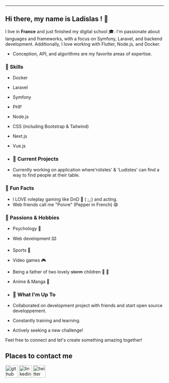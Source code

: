 
______________________________________________________________________________________________________________________________________________________________________________________ 


## Hi there, my name is __Ladislas__ ! :gift: ##
  

I live in **France** and just finished my digital school :mortar_board:.  I'm passionate about languages and frameworks, with a focus on Symfony, Laravel, and backend development. 
Additionally, I love working with Flutter, Node.js, and Docker.

- Conception, API, and algorithms are my favorite areas of expertise.

### 🚀 Skills

- Docker
- Laravel
- Symfony
- PHP
- Node.js
- CSS (including Bootstrap & Tailwind)
- Next.js
- Vue.js

- ### 🌱 Current Projects

- Currently working on application where'rolistes' & 'Ludistes' can find a way to find people at their table.

### 👯 Fun Facts

- I LOVE roleplay gaming like DnD 🐉 ( ;,;) and acting.
- Web friends call me "Poivre" (Pepper in French) 😄
  
### 🌈 Passions & Hobbies

- Psychology 🧠
- Web development ⌨️
- Sports 🥅
- Video games 🎮
- Being a father of two lovely ~~storm~~ children 👧 👧
- Anime & Manga 📖

- ### 🚀 What I'm Up To

- Collaborated on development project with friends and start open source developpement.
- Constantly training and learning.
- Actively seeking a new challenge!

Feel free to connect and let's create something amazing together!

## Places to contact me 

[<img src='https://cdn.jsdelivr.net/npm/simple-icons@3.0.1/icons/github.svg' alt='github' height='40'>](https://github.com/Marchandladislas) 
[<img src='https://cdn.jsdelivr.net/npm/simple-icons@3.0.1/icons/linkedin.svg' alt='linkedin' height='40'>](https://www.linkedin.com/in/ladislas-marchand//) [<img src='https://cdn.jsdelivr.net/npm/simple-icons@3.0.1/icons/twitter.svg' alt='twitter' height='40'>](https://twitter.com/Marchandlad)  





